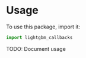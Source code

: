 # Usage

To use this package, import it:

```python
import lightgbm_callbacks
```

TODO: Document usage
